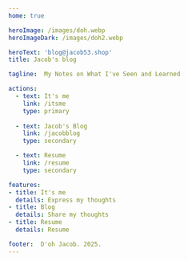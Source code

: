 ```yaml
---
home: true

heroImage: /images/doh.webp
heroImageDark: /images/doh2.webp

heroText: 'blog@jacob53.shop'
title: Jacob's blog

tagline:  My Notes on What I've Seen and Learned

actions:
  - text: It's me 
    link: /itsme 
    type: primary
  
  - text: Jacob's Blog
    link: /jacobblog
    type: secondary

  - text: Resume
    link: /resume
    type: secondary

features:
- title: It's me
  details: Express my thoughts
- title: Blog 
  details: Share my thoughts
- title: Resume 
  details: Resume

footer:  D'oh Jacob. 2025.
---
```

